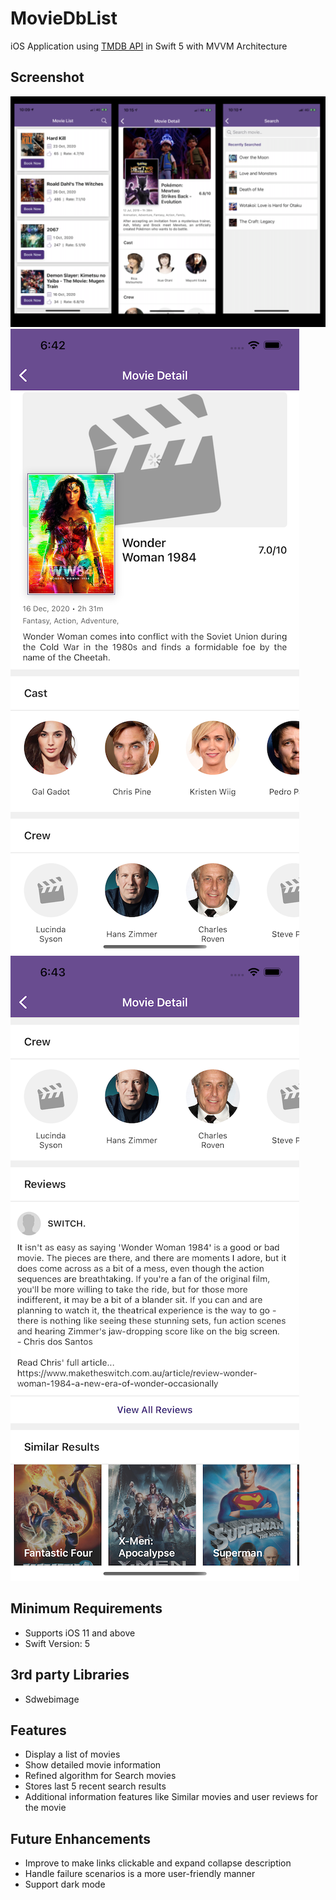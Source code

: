 # MovieDbList

iOS Application using [TMDB API](https://www.themoviedb.org/) in Swift 5 with MVVM Architecture

## Screenshot 
![alt text](https://github.com/hiteshborse12/MovieDbList/blob/master/screenshot.png)
![alt text](https://github.com/hiteshborse12/MovieDbList/blob/master/screenshot1.png)
![alt text](https://github.com/hiteshborse12/MovieDbList/blob/master/screenshot2.png)

## Minimum Requirements
- Supports iOS 11 and above
- Swift Version: 5

## 3rd party Libraries
- Sdwebimage

## Features

- Display a list of movies
- Show detailed movie information
- Refined algorithm for Search movies
- Stores last 5 recent search results
- Additional information features like Similar movies and user reviews for the movie

## Future Enhancements  
- Improve to make links clickable and expand collapse description
- Handle failure scenarios is a more user-friendly manner
- Support dark mode

